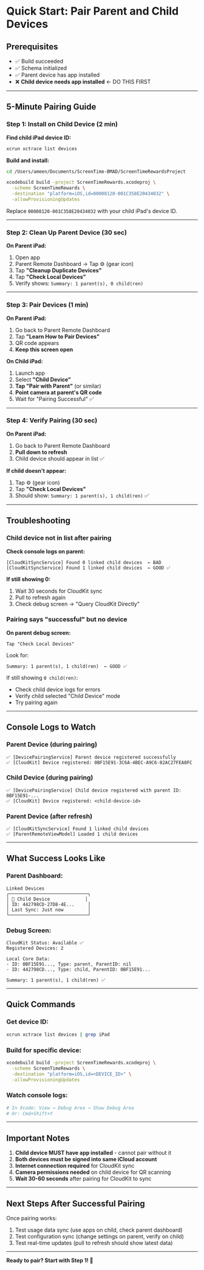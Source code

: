 # Quick Start: Pair Parent and Child Devices

## Prerequisites
- ✅ Build succeeded
- ✅ Schema initialized
- ✅ Parent device has app installed
- ❌ **Child device needs app installed** ← DO THIS FIRST

---

## 5-Minute Pairing Guide

### Step 1: Install on Child Device (2 min)

**Find child iPad device ID:**
```bash
xcrun xctrace list devices
```

**Build and install:**
```bash
cd /Users/ameen/Documents/ScreenTime-BMAD/ScreenTimeRewardsProject

xcodebuild build -project ScreenTimeRewards.xcodeproj \
  -scheme ScreenTimeRewards \
  -destination "platform=iOS,id=00008120-001C358E20434032" \
  -allowProvisioningUpdates
```

Replace `00008120-001C358E20434032` with your child iPad's device ID.

---

### Step 2: Clean Up Parent Device (30 sec)

**On Parent iPad:**
1. Open app
2. Parent Remote Dashboard → Tap ⚙️ (gear icon)
3. Tap **"Cleanup Duplicate Devices"**
4. Tap **"Check Local Devices"**
5. Verify shows: `Summary: 1 parent(s), 0 child(ren)`

---

### Step 3: Pair Devices (1 min)

**On Parent iPad:**
1. Go back to Parent Remote Dashboard
2. Tap **"Learn How to Pair Devices"**
3. QR code appears
4. **Keep this screen open**

**On Child iPad:**
1. Launch app
2. Select **"Child Device"**
3. **Tap "Pair with Parent"** (or similar)
4. **Point camera at parent's QR code**
5. Wait for "Pairing Successful" ✅

---

### Step 4: Verify Pairing (30 sec)

**On Parent iPad:**
1. Go back to Parent Remote Dashboard
2. **Pull down to refresh**
3. Child device should appear in list ✅

**If child doesn't appear:**
1. Tap ⚙️ (gear icon)
2. Tap **"Check Local Devices"**
3. Should show: `Summary: 1 parent(s), 1 child(ren)` ✅

---

## Troubleshooting

### Child device not in list after pairing

**Check console logs on parent:**
```
[CloudKitSyncService] Found 0 linked child devices  ← BAD
[CloudKitSyncService] Found 1 linked child devices  ← GOOD ✅
```

**If still showing 0:**
1. Wait 30 seconds for CloudKit sync
2. Pull to refresh again
3. Check debug screen → "Query CloudKit Directly"

### Pairing says "successful" but no device

**On parent debug screen:**
```
Tap "Check Local Devices"
```

Look for:
```
Summary: 1 parent(s), 1 child(ren)  ← GOOD ✅
```

If still showing `0 child(ren)`:
- Check child device logs for errors
- Verify child selected "Child Device" mode
- Try pairing again

---

## Console Logs to Watch

### Parent Device (during pairing)
```
✅ [DevicePairingService] Parent device registered successfully
✅ [CloudKit] Device registered: 0BF15E91-3C6A-4BEC-A9C6-82AC27FEA0FC
```

### Child Device (during pairing)
```
✅ [DevicePairingService] Child device registered with parent ID: 0BF15E91-...
✅ [CloudKit] Device registered: <child-device-id>
```

### Parent Device (after refresh)
```
✅ [CloudKitSyncService] Found 1 linked child devices
✅ [ParentRemoteViewModel] Loaded 1 child devices
```

---

## What Success Looks Like

### Parent Dashboard:
```
Linked Devices
┌─────────────────────────────┐
│ 📱 Child Device             │
│ ID: 442798CD-27D8-4E...     │
│ Last Sync: Just now         │
└─────────────────────────────┘
```

### Debug Screen:
```
CloudKit Status: Available ✅
Registered Devices: 2

Local Core Data:
- ID: 0BF15E91..., Type: parent, ParentID: nil
- ID: 442798CD..., Type: child, ParentID: 0BF15E91...

Summary: 1 parent(s), 1 child(ren) ✅
```

---

## Quick Commands

### Get device ID:
```bash
xcrun xctrace list devices | grep iPad
```

### Build for specific device:
```bash
xcodebuild build -project ScreenTimeRewards.xcodeproj \
  -scheme ScreenTimeRewards \
  -destination "platform=iOS,id=<DEVICE_ID>" \
  -allowProvisioningUpdates
```

### Watch console logs:
```bash
# In Xcode: View → Debug Area → Show Debug Area
# Or: Cmd+Shift+Y
```

---

## Important Notes

1. **Child device MUST have app installed** - cannot pair without it
2. **Both devices must be signed into same iCloud account**
3. **Internet connection required** for CloudKit sync
4. **Camera permissions needed** on child device for QR scanning
5. **Wait 30-60 seconds** after pairing for CloudKit to sync

---

## Next Steps After Successful Pairing

Once pairing works:
1. Test usage data sync (use apps on child, check parent dashboard)
2. Test configuration sync (change settings on parent, verify on child)
3. Test real-time updates (pull to refresh should show latest data)

---

**Ready to pair? Start with Step 1! 🚀**
